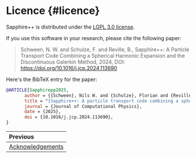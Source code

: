 # Licence {#licence}

Sapphire++ is distributed under the [LGPL 3.0 license](https://github.com/sapphirepp/sapphirepp/blob/main/LICENSE).

If you use this software in your research, please cite the following paper:

> Schween, N. W. and Schulze, F. and Reville, B., Sapphire++: A Particle Transport Code Combining a Spherical Harmonic Expansion and the Discontinuous Galerkin Method, 2024, DOI: https://doi.org/10.1016/j.jcp.2024.113690 

Here's the BibTeX entry for the paper:

```bibtex
@ARTICLE{Sapphirepp2025,
       author = {{Schween}, Nils W. and {Schulze}, Florian and {Reville}, Brian},
       title = "{Sapphire++: A particle transport code combining a spherical harmonic expansion and the discontinuous Galerkin method}",
       journal = {Journal of Computational Physics},
       date = {2025},
       doi = {10.1016/j.jcp.2024.113690},
}
```

<div class="section_buttons">

| Previous                              |
|:--------------------------------------|
| [Acknowledgements](#acknowledgements) |

</div>
